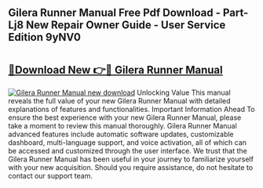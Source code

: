 ## Gilera Runner Manual Free Pdf Download - Part-Lj8 New Repair Owner Guide - User Service Edition 9yNV0

# <h2><a href="http://cf28574.oget.top/?id=Gilera+Runner+Manual">🔗Download New 👉🔴 Gilera Runner Manual</a></h2>

[![Gilera Runner Manual new download](https://i.imgur.com/5g1atiW.png)](http://cf28574.oget.top/?id=Gilera+Runner+Manual)
Unlocking Value This manual reveals the full value of your new Gilera Runner Manual with detailed explanations of features and functionalities. Important Information Ahead To ensure the best experience with your new Gilera Runner Manual, please take a moment to review this manual thoroughly. Gilera Runner Manual advanced features include automatic software updates, customizable dashboard, multi-language support, and voice activation, all of which can be accessed and customized through the user interface. We trust that the Gilera Runner Manual has been useful in your journey to familiarize yourself with your new acquisition. Should you require assistance, do not hesitate to contact our support team.
